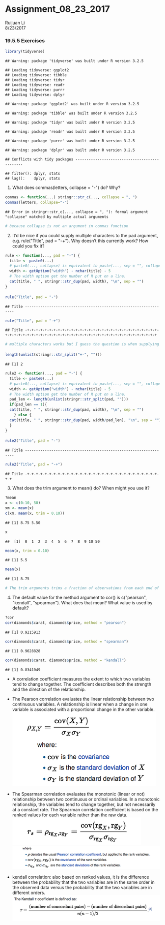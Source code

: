 # Assignment_08_23_2017
Ruijuan Li  
8/23/2017  

### 19.5.5 Exercises

```r
library(tidyverse)
```

```
## Warning: package 'tidyverse' was built under R version 3.2.5
```

```
## Loading tidyverse: ggplot2
## Loading tidyverse: tibble
## Loading tidyverse: tidyr
## Loading tidyverse: readr
## Loading tidyverse: purrr
## Loading tidyverse: dplyr
```

```
## Warning: package 'ggplot2' was built under R version 3.2.5
```

```
## Warning: package 'tibble' was built under R version 3.2.5
```

```
## Warning: package 'tidyr' was built under R version 3.2.5
```

```
## Warning: package 'readr' was built under R version 3.2.5
```

```
## Warning: package 'purrr' was built under R version 3.2.5
```

```
## Warning: package 'dplyr' was built under R version 3.2.5
```

```
## Conflicts with tidy packages ----------------------------------------------
```

```
## filter(): dplyr, stats
## lag():    dplyr, stats
```

1. What does commas(letters, collapse = "-") do? Why?

```r
commas <- function(...) stringr::str_c(..., collapse = ", ")
commas(letters, collapse="-") 
```

```
## Error in stringr::str_c(..., collapse = ", "): formal argument "collapse" matched by multiple actual arguments
```

```r
# because collapse is not an argument in commas function
```

2. It’d be nice if you could supply multiple characters to the pad argument, e.g. rule("Title", pad = "-+"). Why doesn’t this currently work? How could you fix it?

```r
rule <- function(..., pad = "-") {
  title <- paste0(...) 
  # paste0(..., collapse) is equivalent to paste(..., sep = "", collapse), slightly more efficiently 
  width <- getOption("width") - nchar(title) - 5 
  # The width option get the number of R put on a line.  
  cat(title, " ", stringr::str_dup(pad, width), "\n", sep = "")
}

rule("Title", pad = "-")
```

```
## Title -----------------------------------------------------------------
```

```r
rule("Title", pad = "-+")
```

```
## Title -+-+-+-+-+-+-+-+-+-+-+-+-+-+-+-+-+-+-+-+-+-+-+-+-+-+-+-+-+-+-+-+-+-+-+-+-+-+-+-+-+-+-+-+-+-+-+-+-+-+-+-+-+-+-+-+-+-+-+-+-+-+-+-+-+
```

```r
# multiple characters works but I guess the question is when supplying multiple characters, how to still keep the width the same as when using a single character 

length(unlist(stringr::str_split("+-", "")))
```

```
## [1] 2
```

```r
rule2 <- function(..., pad = "-") {
  title <- paste0(...) 
  # paste0(..., collapse) is equivalent to paste(..., sep = "", collapse), slightly more efficiently 
  width <- getOption("width") - nchar(title) - 5 
  # The width option get the number of R put on a line.  
  pad_len <- length(unlist(stringr::str_split(pad, "")))
  if(pad_len == 1){ 
  cat(title, " ", stringr::str_dup(pad, width), "\n", sep = "")
    } else {
  cat(title, " ", stringr::str_dup(pad, width/pad_len), "\n", sep = "") 
  }
}

rule2("Title", pad = "-")
```

```
## Title -----------------------------------------------------------------
```

```r
rule2("Title", pad = "-+")
```

```
## Title -+-+-+-+-+-+-+-+-+-+-+-+-+-+-+-+-+-+-+-+-+-+-+-+-+-+-+-+-+-+-+-+
```

3. What does the trim argument to mean() do? When might you use it?

```r
?mean
x <- c(0:10, 50)
xm <- mean(x)
c(xm, mean(x, trim = 0.10))
```

```
## [1] 8.75 5.50
```

```r
x
```

```
##  [1]  0  1  2  3  4  5  6  7  8  9 10 50
```

```r
mean(x, trim = 0.10) 
```

```
## [1] 5.5
```

```r
mean(x)
```

```
## [1] 8.75
```

```r
# The trim arguments trims a fraction of observations from each end of the vector (meaning the range) before calculating the mean. This is useful for calculating a measure of central tendancy that is robust to outliers.
```

4. The default value for the method argument to cor() is c("pearson", "kendall", "spearman"). What does that mean? What value is used by default?

```r
?cor
cor(diamonds$carat, diamonds$price, method = "pearson")
```

```
## [1] 0.9215913
```

```r
cor(diamonds$carat, diamonds$price, method = "spearman")
```

```
## [1] 0.9628828
```

```r
cor(diamonds$carat, diamonds$price, method = "kendall") 
```

```
## [1] 0.8341049
```

* A correlation coefficient measures the extent to which two variables tend to change together. The coefficient describes both the strength and the direction of the relationship. 

* The Pearson correlation evaluates the linear relationship between two continuous variables. A relationship is linear when a change in one variable is associated with a proportional change in the other variable.
![Pearson](https://github.com/UCD-pbio-rclub/Rclub-r4ds_Ruijuan.Li/blob/master/R-club-Aug-23/pearson.png)

* The Spearman correlation evaluates the monotonic (linear or not) relationship between two continuous or ordinal variables. In a monotonic relationship, the variables tend to change together, but not necessarily at a constant rate. The Spearman correlation coefficient is based on the ranked values for each variable rather than the raw data. 
![Spearman](https://github.com/UCD-pbio-rclub/Rclub-r4ds_Ruijuan.Li/blob/master/R-club-Aug-23/spearman.png)
![Spearman2](https://github.com/UCD-pbio-rclub/Rclub-r4ds_Ruijuan.Li/blob/master/R-club-Aug-23/spearman2.png)

* kendall correlation: also based on ranked values, it is the difference between the probability that the two variables are in the same order in the observed data versus the probability that the two variables are in different orders. 
![Kendall](https://github.com/UCD-pbio-rclub/Rclub-r4ds_Ruijuan.Li/blob/master/R-club-Aug-23/kendall.png)

